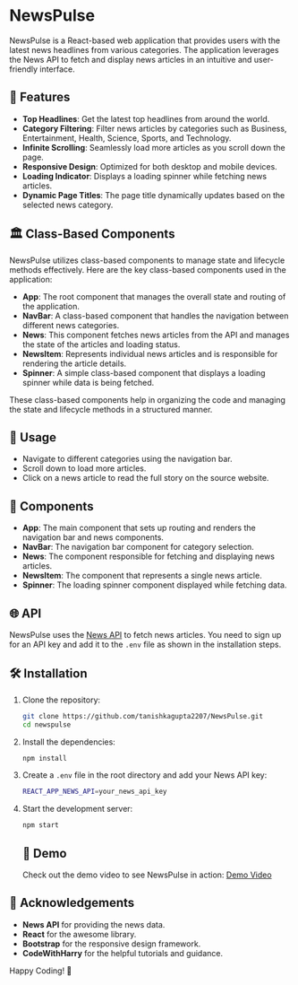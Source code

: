 # NewsPulse
NewsPulse is a React-based web application that provides users with the latest news headlines from various categories. The application leverages the News API to fetch and display news articles in an intuitive and user-friendly interface.

## 🚀 Features

- **Top Headlines**: Get the latest top headlines from around the world.
- **Category Filtering**: Filter news articles by categories such as Business, Entertainment, Health, Science, Sports, and Technology.
- **Infinite Scrolling**: Seamlessly load more articles as you scroll down the page.
- **Responsive Design**: Optimized for both desktop and mobile devices.
- **Loading Indicator**: Displays a loading spinner while fetching news articles.
- **Dynamic Page Titles**: The page title dynamically updates based on the selected news category.

## 🏛️ Class-Based Components

NewsPulse utilizes class-based components to manage state and lifecycle methods effectively. Here are the key class-based components used in the application:

- **App**: The root component that manages the overall state and routing of the application.
- **NavBar**: A class-based component that handles the navigation between different news categories.
- **News**: This component fetches news articles from the API and manages the state of the articles and loading status.
- **NewsItem**: Represents individual news articles and is responsible for rendering the article details.
- **Spinner**: A simple class-based component that displays a loading spinner while data is being fetched.

These class-based components help in organizing the code and managing the state and lifecycle methods in a structured manner.


## 📖 Usage

- Navigate to different categories using the navigation bar.
- Scroll down to load more articles.
- Click on a news article to read the full story on the source website.

## 🧩 Components

- **App**: The main component that sets up routing and renders the navigation bar and news components.
- **NavBar**: The navigation bar component for category selection.
- **News**: The component responsible for fetching and displaying news articles.
- **NewsItem**: The component that represents a single news article.
- **Spinner**: The loading spinner component displayed while fetching data.

## 🌐 API

NewsPulse uses the [News API](https://newsapi.org/) to fetch news articles. You need to sign up for an API key and add it to the `.env` file as shown in the installation steps.

## 🛠️ Installation

1. Clone the repository:
    ```bash
    git clone https://github.com/tanishkagupta2207/NewsPulse.git
    cd newspulse
    ```
2. Install the dependencies:
    ```bash
    npm install
    ```
3. Create a `.env` file in the root directory and add your News API key:
    ```bash
    REACT_APP_NEWS_API=your_news_api_key
    ```
4. Start the development server:
    ```bash
    npm start
    ```
    ## 🎥 Demo

    Check out the demo video to see NewsPulse in action: [Demo Video](https://drive.google.com/file/d/1TEjeRnRKqzJGOK8m8QqTPNEZnmOkq5qJ/view?usp=sharing)
    
## 🙏 Acknowledgements

- **News API** for providing the news data.
- **React** for the awesome library.
- **Bootstrap** for the responsive design framework.
- **CodeWithHarry** for the helpful tutorials and guidance.

Happy Coding! 🎉
